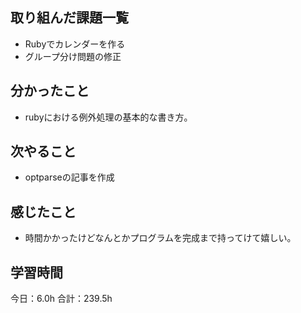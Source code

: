 ## 取り組んだ課題一覧
* Rubyでカレンダーを作る
* グループ分け問題の修正
## 分かったこと
* rubyにおける例外処理の基本的な書き方。
 
    
    

## 次やること
*  optparseの記事を作成
## 感じたこと
*  時間かかったけどなんとかプログラムを完成まで持ってけて嬉しい。
 
## 学習時間
今日：6.0h
合計：239.5h
